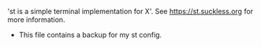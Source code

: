 'st is a simple terminal implementation for X'.  See https://st.suckless.org for more information.

* This file contains a backup for my st config.
